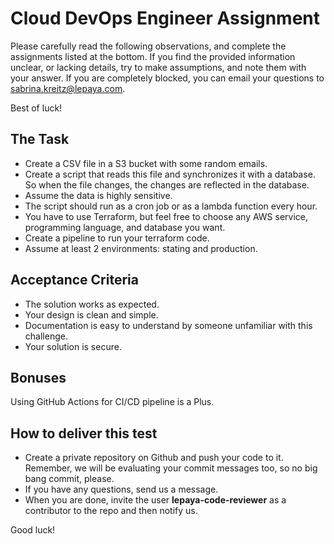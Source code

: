 # Cloud DevOps Engineer Assignment

Please carefully read the following observations, and complete the assignments listed at the bottom. If you find the provided information unclear, or lacking details, try to make assumptions, and note them with your answer.
If you are completely blocked, you can email your questions to sabrina.kreitz@lepaya.com. 

Best of luck!

## The Task

- Create a CSV file in a S3 bucket with some random emails.
- Create a script that reads this file and synchronizes it with a database. So when the file changes, the changes are reflected in the database. 
- Assume the data is highly sensitive.
- The script should run as a cron job or as a lambda function every hour.
- You have to use Terraform, but feel free to choose any AWS service, programming language, and database you want.
- Create a pipeline to run your terraform code.
- Assume at least 2 environments: stating and production.

## Acceptance Criteria
- The solution works as expected.
- Your design is clean and simple.
- Documentation is easy to understand by someone unfamiliar with this challenge.
- Your solution is secure.

## Bonuses
Using GitHub Actions for CI/CD pipeline is a Plus.

## How to deliver this test

- Create a private repository on Github and push your code to it. Remember, we will be evaluating your commit messages too, so no big bang commit, please.
- If you have any questions, send us a message.
- When you are done, invite the user **lepaya-code-reviewer** as a contributor to the repo and then notify us.

Good luck!
